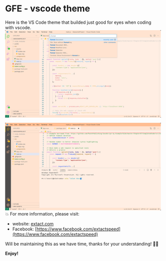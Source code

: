 # GFE - vscode theme
Here is the VS Code theme that builded just good for eyes when coding with vscode.
![Review screenshot](https://raw.githubusercontent.com/extactspeed/gfe/b7d5d5460fa3324184e6d0acc30dc642c27a49db/1b6iNXyQ-commandPalette.jpeg)

![panel screenshot](https://raw.githubusercontent.com/extactspeed/gfe/master/1b6iNXyQ-panelTerminal.jpeg)
💥 For more information, please visit:
* website: [extact.com](https://extact.com/)
* Facebook: [https://www.facebook.com/extactspeed](https://www.facebook.com/extactspeed)

Will be maintaining this as we have time, thanks for your understanding! 🙏🏽

**Enjoy!**
